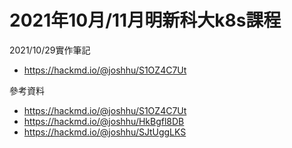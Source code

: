 # 2021年10月/11月明新科大k8s課程

2021/10/29實作筆記
* https://hackmd.io/@joshhu/S1OZ4C7Ut

參考資料

* https://hackmd.io/@joshhu/S1OZ4C7Ut
* https://hackmd.io/@joshhu/HkBgfl8DB
* https://hackmd.io/@joshhu/SJtUggLKS
